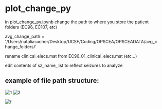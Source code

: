 # plot_change_py

in plot_change_py.ipynb change the path to where you store the patient folders (EC96, EC107, etc)

avg_change_path = '/Users/nataliasucher/Desktop/UCSF/Coding/OPSCEA/OPSCEADATA/avg_change_folders/'

rename clinical_elecs.mat from EC96_01_clinical_elecs.mat (etc...)

edit contents of sz_name_list to reflect seizures to analyze

## example of file path structure:

![1](https://user-images.githubusercontent.com/96442661/182444805-cd374b28-9ffa-4744-8bb9-44d82699fa84.jpg)
![2](https://user-images.githubusercontent.com/96442661/182451295-c25e9f9a-51b1-4249-8f40-4a99886d3d47.jpg)

![f](https://user-images.githubusercontent.com/96442661/185177650-b12be024-3419-4bc3-82eb-87825c78d25c.jpg)
